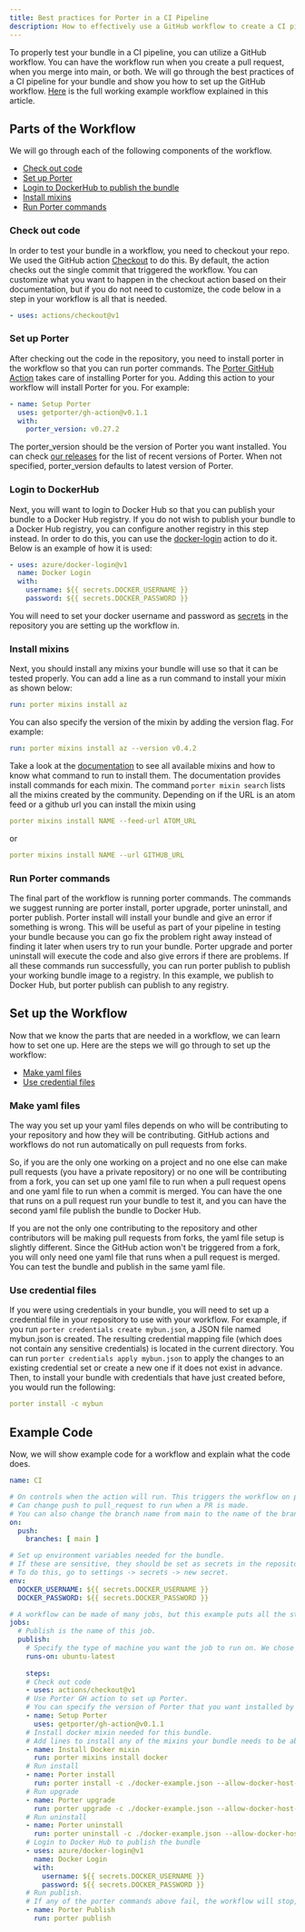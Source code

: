 ```yaml
---
title: Best practices for Porter in a CI Pipeline
description: How to effectively use a GitHub workflow to create a CI pipeline using Porter.
---
```


To properly test your bundle in a CI pipeline, you can utilize a GitHub workflow. 
You can have the workflow run when you create a pull request, when you merge into 
main, or both. We will go through the best practices of a CI pipeline for your 
bundle and show you how to set up the GitHub workflow. [Here](https://github.com/getporter/pipeline-demo/blob/main/.github/workflows/publish.yaml) is the full working example workflow explained in this article.

## Parts of the Workflow

We will go through each of the following components of the workflow. 

* [Check out code](#check-out-code)
* [Set up Porter](#set-up-porter)
* [Login to DockerHub to publish the bundle](#login-to-dockerhub)
* [Install mixins](#install-mixins)
* [Run Porter commands](#run-porter-commands)

### Check out code
In order to test your bundle in a workflow, you need to checkout your repo. We 
used the GitHub action [Checkout](https://github.com/actions/checkout) to do this. 
By default, the action checks out the single commit that triggered the workflow. You
can customize what you want to happen in the checkout action based on their documentation, 
but if you do not need to customize, the code below in a step in your workflow is all that 
is needed.
````yaml
- uses: actions/checkout@v1
````

### Set up Porter
After checking out the code in the repository, you need to install porter in the workflow
so that you can run porter commands. The [Porter GitHub Action](https://github.com/getporter/gh-action) takes care of installing Porter for you. Adding this 
action to your workflow will install Porter for you. For example:
````yaml
- name: Setup Porter
  uses: getporter/gh-action@v0.1.1
  with:
    porter_version: v0.27.2
````
The porter_version should be the version of Porter you want installed. You can check [our releases](https://github.com/getporter/porter/releases) for the list of recent versions of Porter. When not specified, porter_version defaults to latest version of Porter. 

### Login to DockerHub
Next, you will want to login to Docker Hub so that you can publish your bundle to a Docker Hub registry. If you do not wish to publish your bundle to a Docker Hub registry, you can configure another registry in this step instead.
In order to do this, you can use the [docker-login](https://github.com/Azure/docker-login) action
to do it. Below is an example of how it is used:
````yaml
- uses: azure/docker-login@v1
  name: Docker Login
  with:
    username: ${{ secrets.DOCKER_USERNAME }}
    password: ${{ secrets.DOCKER_PASSWORD }}
````
You will need to set your docker username and password as [secrets](https://docs.github.com/en/actions/configuring-and-managing-workflows/creating-and-storing-encrypted-secrets) in the repository you are setting up the workflow in.

### Install mixins
Next, you should install any mixins your bundle will use so that it can be tested properly. You
can add a line as a run command to install your mixin as shown below:
````yaml
run: porter mixins install az
````
You can also specify the version of the mixin by adding the version flag. For example:
````yaml
run: porter mixins install az --version v0.4.2
````
Take a look at the [documentation](/mixins) to see all available mixins and how to know what command to run to install them. The documentation provides install commands for each mixin. The command `porter mixin search` lists all the mixins created by the community. Depending on if the URL is an atom feed or a github url you can install the mixin using
```yaml
porter mixins install NAME --feed-url ATOM_URL
```
or
```yaml
porter mixins install NAME --url GITHUB_URL
```

### Run Porter commands
The final part of the workflow is running porter commands. The commands we suggest running are porter install, porter upgrade, porter uninstall, and porter publish. Porter install will install your bundle and give an error if something is wrong. This will be useful as part of your pipeline in testing your bundle because you can go fix the problem right away instead of finding it later when users try to run your bundle. Porter upgrade and porter uninstall will execute the code and also give errors if there are problems. If all these commands run successfully, you can run porter publish to publish your working bundle image to a registry. In this example, we publish to Docker Hub, but porter publish can publish to any registry. 

## Set up the Workflow
Now that we know the parts that are needed in a workflow, we can learn how to set one up. Here are the steps we will go through to set up the workflow: 

* [Make yaml files](#make-yaml-files)
* [Use credential files](#use-credential-files)

### Make yaml files
The way you set up your yaml files depends on who will be contributing to your repository and how they will be contributing. GitHub actions and workflows do not run automatically on pull requests from forks. 

So, if you are the only one working on a project and no one else can make pull requests (you have a private repository) or no one will be contributing from a fork, you can set up one yaml file to run when a pull request opens and one yaml file to run when a commit is merged. You can have the one that runs on a pull request run your bundle to test it, and you can have the second yaml file publish the bundle to Docker Hub. 

If you are not the only one contributing to the repository and other contributors will be making pull requests from forks, the yaml file setup is slightly different. Since the GitHub action won't be triggered from a fork, you will only need one yaml file that runs when a pull request is merged. You can test the bundle and publish in the same yaml file.  


### Use credential files
If you were using credentials in your bundle, you will need to set up a credential file in your repository to use with your workflow. For example, if you run `porter credentials create mybun.json`, a JSON file named mybun.json is created. The resulting credential mapping file (which does not contain any sensitive credentials) is located in the current directory. You can run `porter credentials apply mybun.json` to apply the changes to an existing credential set or create a new one if it does not exist in advance. Then, to install your bundle with credentials that have just created before, you would run the following:
```yaml
porter install -c mybun
```

## Example Code

Now, we will show example code for a workflow and explain what the code does.

```yaml
name: CI

# On controls when the action will run. This triggers the workflow on push event for the main branch. 
# Can change push to pull_request to run when a PR is made. 
# You can also change the branch name from main to the name of the branch you want the workflow to run on. 
on:
  push:
    branches: [ main ]

# Set up environment variables needed for the bundle. 
# If these are sensitive, they should be set as secrets in the repository. 
# To do this, go to settings -> secrets -> new secret.
env:
  DOCKER_USERNAME: ${{ secrets.DOCKER_USERNAME }}
  DOCKER_PASSWORD: ${{ secrets.DOCKER_PASSWORD }}

# A workflow can be made of many jobs, but this example puts all the steps under one job.
jobs:
  # Publish is the name of this job.
  publish: 
    # Specify the type of machine you want the job to run on. We chose ubuntu-latest. 
    runs-on: ubuntu-latest
    
    steps: 
    # Check out code
    - uses: actions/checkout@v1
    # Use Porter GH action to set up Porter. 
    # You can specify the version of Porter that you want installed by adding the lines for with and porter_version as explained above. 
    - name: Setup Porter
      uses: getporter/gh-action@v0.1.1
    # Install docker mixin needed for this bundle. 
    # Add lines to install any of the mixins your bundle needs to be able to run.
    - name: Install Docker mixin
      run: porter mixins install docker
    # Run install
    - name: Porter install
      run: porter install -c ./docker-example.json --allow-docker-host-access
    # Run upgrade
    - name: Porter upgrade
      run: porter upgrade -c ./docker-example.json --allow-docker-host-access
    # Run uninstall
    - name: Porter uninstall
      run: porter uninstall -c ./docker-example.json --allow-docker-host-access
    # Login to Docker Hub to publish the bundle
    - uses: azure/docker-login@v1
      name: Docker Login
      with:
        username: ${{ secrets.DOCKER_USERNAME }}
        password: ${{ secrets.DOCKER_PASSWORD }}
    # Run publish. 
    # If any of the porter commands above fail, the workflow will stop, so your bundle will only be published if it works properly.
    - name: Porter Publish
      run: porter publish
```
